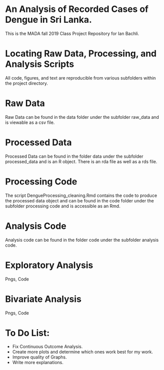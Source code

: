 # An Analysis of Recorded Cases of Dengue in Sri Lanka.
This is the MADA fall 2019 Class Project Repository for Ian Bachli.

# Locating Raw Data, Processing, and Analysis Scripts
All code, figures, and text are reproducible from various subfolders within the project directory.

# Raw Data
Raw Data can be found in the data folder under the subfolder raw_data and is viewable as a csv file.

# Processed Data
Processed Data can be found in the folder data under the subfolder processed_data and is an R object. There is an rda file as well as a rds file. 

# Processing Code
The script DengueProcessing_cleaning.Rmd contains the code to produce the processed data object and can be found in the code folder under the subfolder processing code and is accessible as an Rmd.

# Analysis Code
Analysis code can be found in the folder code under the subfolder analysis code.

# Exploratory Analysis
Pngs, Code

# Bivariate Analysis
Pngs, Code

# To Do List: 
- Fix Continuous Outcome Analysis.
- Create more plots and determine which ones work best for my work. 
- Improve quality of Graphs. 
- Write more explanations. 



